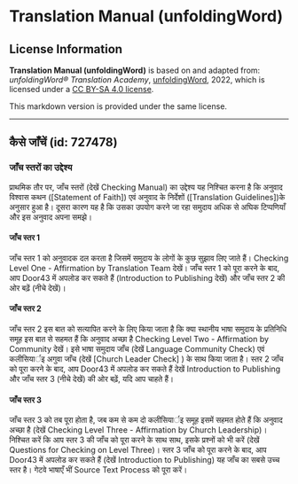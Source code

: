 # Translation Manual (unfoldingWord)

## License Information

**Translation Manual (unfoldingWord)** is based on and adapted from: _unfoldingWord® Translation Academy_, [unfoldingWord](https://unfoldingword.org/utw), 2022, which is licensed under a [CC BY-SA 4.0 license](https://creativecommons.org/licenses/by-sa/4.0/legalcode.en).

This markdown version is provided under the same license.



--------------------------------

## कैसे जाँचें (id: 727478)

### जाँच स्तरों का उद्देश्य

प्राथमिक तौर पर, जाँच स्तरों (देखें Checking Manual) का उद्देश्य यह निश्चित करना है कि अनुवाद विश्वास कथन (\[Statement of Faith]) एवं अनुवाद के निर्देशों (\[Translation Guidelines])के अनुसार हुआ है। दूसरा कारण यह है कि उसका उपयोग करने जा रहा समुदाय अधिक से अघिक टिप्पणियाँ और इस अनुवाद अपना समझे।

#### जाँच स्तर 1

जाँच स्तर 1 को अनुवादक दल करता है जिसमें समुदाय के लोगों के कुछ सुझाव लिए जाते हैं। Checking Level One \- Affirmation by Translation Team देखें। जाँच स्तर 1 को पूरा करने के बाद, आप Door43 में अपलोड कर सकते हैं (Introduction to Publishing देखें) और जाँच स्तर 2 की ओर बढ़ें (नीचे देखें)।

#### जाँच स्तर 2

जाँच स्तर 2 इस बात को सत्यापित करने के लिए किया जाता है कि क्या स्थानीय भाषा समुदाय के प्रतिनिधि समूह इस बात से सहमत हैं कि अनुवाद अच्छा है Checking Level Two \- Affirmation by Community देखें। इसे भाषा समुदाय जाँच (देखें Language Community Check) एवं कलीसियार्इ अगुवा जाँच (देखें \[Church Leader Check] ) के साथ किया जाता है। स्तर 2 जाँच को पूरा करने के बाद, आप Door43 में अपलोड कर सकते हैं देखें Introduction to Publishing और जाँच स्तर 3 (नीचे देखें) की ओर बढ़ें, यदि आप चाहते हैं।

#### जाँच स्तर 3

जाँच स्तर 3 को तब पूरा होता है, जब कम से कम दो कलीसियार्इ समूह इसमें सहमत होते हैं कि अनुवाद अच्छा है (देखें Checking Level Three \- Affirmation by Church Leadership)। निश्चित करें कि आप स्तर 3 की जाँच को पूरा करने के साथ साथ, इसके प्रश्नों को भी करें (देखें Questions for Checking on Level Three)। स्तर 3 जाँच को पूरा करने के बाद, आप Door43 में अपलोड कर सकते हैं (देखें Introduction to Publishing) यह जाँच का सबसे उच्च स्तर है। गेटवे भाषाएँ भीं Source Text Process को पूरा करें।


